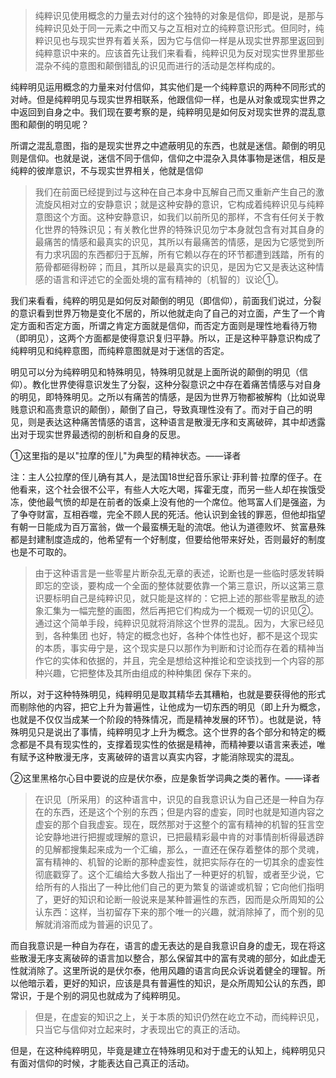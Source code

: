 <blockquote data-pid="Psnd6fDf">纯粹识见使用概念的力量去对付的这个独特的对象是信仰，即是说，是那与纯粹识见处于同一元素之中而又与之互相对立的纯粹意识形式。但同时，纯粹识见也与现实世界有着关系，因为它与信仰一样是从现实世界那里返回到纯粹意识中来的。应该首先让我们来看看，纯粹识见为反对现实世界里那些混杂不纯的意图和颠倒错乱的识见而进行的活动是怎样构成的。</blockquote><p data-pid="PeFDDlMZ">纯粹明见运用概念的力量来对付信仰，其实他们是一个纯粹意识的两种不同形式的对峙。但是纯粹明见与现实世界相联系，他跟信仰一样，也是从对象或现实世界之中返回到自身之中。我们现在要考察的是，纯粹明见是如何反对现实世界的混乱意图和颠倒的明见呢？</p><p data-pid="SifaTVAx">所谓之混乱意图，指的是现实世界之中遮蔽明见的东西，也就是迷信。颠倒的明见则是信仰。也就是说，迷信不同于信仰，信仰之中混杂入具体事物是迷信，相反是纯粹的彼岸意识，不与现实世界相关，他就是信仰</p><blockquote data-pid="4nBiCqVM">我们在前面已经提到过与这种在自己本身中瓦解自己而又重新产生自己的激流旋风相对立的安静意识；就是这种安静的意识，它构成着纯粹识见与纯粹意图这个方面。这种安静意识，如我们以前所见的那样，不含有任何关于教化世界的特殊识见；有关教化世界的特殊识见勿宁本身就包含有对其自身的最痛苦的情感和最真实的识见，其所以有最痛苦的情感，是因为它感觉到所有力求巩固的东西都归于瓦解，所有它赖以存在的环节都遭到践踏，所有的筋骨都砸得粉碎；而且，其所以是最真实的识见，是因为它又是表达这种情感的语言和评述它的全面处境的富有精神的〔机智的〕议论①。</blockquote><p data-pid="AxdhJK86">我们来看看，纯粹的明见是如何反对颠倒的明见（即信仰），前面我们说过，分裂的意识看到世界万物是变化不居的，所以他就走向了自己的对立面，产生了一个肯定方面和否定方面，所谓之肯定方面就是信仰，而否定方面则是理性地看待万物（即明见），这两个方面都是使得意识复归平静。所以，正是这种平静意识构成了纯粹明见和纯粹意图，而纯粹意图就是对于迷信的否定。</p><p data-pid="4ISIoxOm">明见可以分为纯粹明见和特殊明见，特殊明见就是上面所说的颠倒的明见（信仰）。教化世界使得意识发生了分裂，这种分裂意识之中存在着痛苦情感与对自身的明见，即特殊明见。之所以有痛苦的情感，是因为世界万物都被解构（比如说卑贱意识和高贵意识的颠倒），颠倒了自己，导致真理性没有了。而对于自己的明见，则是表达这种痛苦情感的语言，这种语言是散漫无序和支离破碎，其中却透露出对于现实世界最透彻的剖析和自身的反思。</p><p data-pid="Eh5EvPQT">①这里指的是以"拉摩的侄儿"为典型的精神状态。——译者</p><p data-pid="xo9fBIgr">注：主人公拉摩的侄儿确有其人，是法国18世纪音乐家让·菲利普·拉摩的侄子。在他看来，这个社会很不公平，有些人大吃大喝，挥霍无度，而另一些人却在挨饿受冻，使他最气愤的却是在前者的饭桌上没有他的一个席位。他骂富人们是强盗，为了争夺财富，互相吞噬，完全不顾人民的死活。他认识到金钱的罪恶，但他却指望有朝一日能成为百万富翁，做一个最蛮横无耻的流氓。他认为道德败坏、贫富悬殊都是封建制度造成的，他希望有一个好制度，但要给他带来好处，否则最好的制度也是不可取的。</p><blockquote data-pid="uP9YvgHb">由于这种语言是一些零星片断杂乱无章的表述，论断也是一些临时感发转瞬即忘的空谈，要构成一个全面的整体就要依靠一个第三意识，所以这第三意识要标明自己是纯粹识见，就只能是这样的：它把上述的那些零星散乱的迹象汇集为一幅完整的画图，然后再把它们构成为一个概观一切的识见②。通过这个简单手段，纯粹识见就将消除这个世界的混乱。因为，大家已经见到，各种集团 也好，特定的概念也好，各种个体性也好，都不是这个现实的本质，事实毋宁是，这个现实是只以那作为判断和讨论而存在着的精神当作它的实体和依据的，并且，完全是想给这种推论和空谈找到一个内容的那种兴趣，它把整体及其所由组成的种种集团 保存下来的。</blockquote><p data-pid="cuD9zOoy">所以，对于这种特殊明见，纯粹明见是取其精华去其糟粕，也就是要获得他的形式而剔除他的内容，把它上升为普遍性，让他成为一切东西的明见（即上升为概念，也就是不仅仅当成某一个阶段的特殊情况，而是精神发展的环节）。也就是说，特殊明见只是说出了事情，纯粹明见才上升为概念。这个世界的各个部分和特定的概念都是不具有现实性的，支撑着现实性的依据是精神，而精神要以语言来表述，唯有赋予这种散漫无序，支离破碎的语言以真实内容，才能消除现实的混乱。</p><p data-pid="SPJJIxpa">②这里黑格尔心目中要说的应是伏尔泰，应是象哲学词典之类的著作。——译者</p><blockquote data-pid="5Ok6cy_U">在识见〔所采用〕的这种语言中，识见的自我意识认为自己还是一种自为存在的东西，还是这个个别的东西；但是内容的虚妄，同时也就是知道内容之虚妄的那个自我虚妄。现在，既然那对于这整个的富有精神的机智的狂言空论安静地进行把握或理解的意识，已把最精彩最中肯的对事情剖析得最透辟的见解都搜集起来成为一个汇编，那么，一直还在保存着整体的那个灵魂，富有精神的、机智的论断的那种虚妄性，就把实际存在的一切其余的虚妄性彻底戳穿了。这个汇编给大多数人指出了一种更好的机智，或者至少说，它给所有的人指出了一种比他们自己的更为繁复的谐谑或机智；它向他们指明了，更好的知识和论断一般说来是某种普遍性的东西，因而是众所周知的公认东西：这样，当初留存下来的那个唯一的兴趣，就消除掉了，而个别的见解就消溶而成为普遍的识见了。</blockquote><p data-pid="naNwiJoZ">而自我意识是一种自为存在，语言的虚无表达的是自我意识自身的虚无，现在将这些散漫无序支离破碎的语言加以整合，那么保留其中的富有灵魂的部分，如此虚无性就消除了。这里所说的是伏尔泰，他用风趣的语言向民众诉说着健全的理智。所以他暗示着，更好的知识，应该是具有普遍性的知识，是众所周知公认的东西，即常识，于是个别的洞见也就成为了纯粹明见。</p><blockquote data-pid="GkO_dtR0">但是，在虚妄的知识之上，关于本质的知识仍然在屹立不动，而纯粹识见，只当它与信仰对立起来时，才表现出它的真正的活动。</blockquote><p data-pid="pcGXT_3x">但是，在这种纯粹明见，毕竟是建立在特殊明见和对于虚无的认知上，纯粹明见只有面对信仰的时候，才能表达自己真正的活动。</p><p></p>